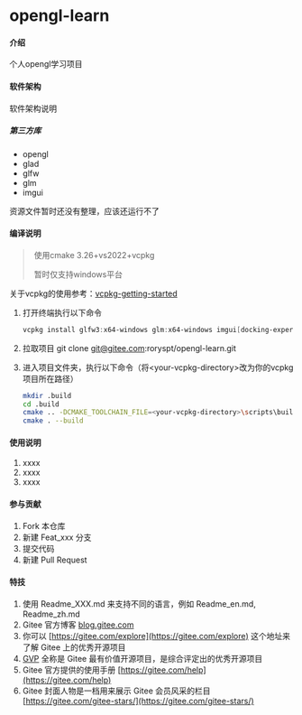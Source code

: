 # opengl-learn

#### 介绍
个人opengl学习项目

#### 软件架构
软件架构说明

##### 第三方库

- opengl
- glad
- glfw 
- glm
- imgui

资源文件暂时还没有整理，应该还运行不了

#### 编译说明

> ​	使用cmake 3.26+vs2022+vcpkg
>
> ​	暂时仅支持windows平台

关于vcpkg的使用参考：[vcpkg-getting-started](https://vcpkg.io/en/getting-started.html)

1. 打开终端执行以下命令

   ```powershell
   vcpkg install glfw3:x64-windows glm:x64-windows imgui[docking-experimental]:x64-windows
   ```

2. 拉取项目 git clone git@gitee.com:roryspt/opengl-learn.git

3. 进入项目文件夹，执行以下命令（将\<your-vcpkg-directory\>改为你的vcpkg项目所在路径）

   ```bash
   mkdir .build
   cd .build
   cmake .. -DCMAKE_TOOLCHAIN_FILE=<your-vcpkg-directory>\scripts\buildsystems\vcpkg.cmake
   cmake . --build
   ```



#### 使用说明

1.  xxxx
2.  xxxx
3.  xxxx

#### 参与贡献

1.  Fork 本仓库
2.  新建 Feat_xxx 分支
3.  提交代码
4.  新建 Pull Request


#### 特技

1.  使用 Readme\_XXX.md 来支持不同的语言，例如 Readme\_en.md, Readme\_zh.md
2.  Gitee 官方博客 [blog.gitee.com](https://blog.gitee.com)
3.  你可以 [https://gitee.com/explore](https://gitee.com/explore) 这个地址来了解 Gitee 上的优秀开源项目
4.  [GVP](https://gitee.com/gvp) 全称是 Gitee 最有价值开源项目，是综合评定出的优秀开源项目
5.  Gitee 官方提供的使用手册 [https://gitee.com/help](https://gitee.com/help)
6.  Gitee 封面人物是一档用来展示 Gitee 会员风采的栏目 [https://gitee.com/gitee-stars/](https://gitee.com/gitee-stars/)
